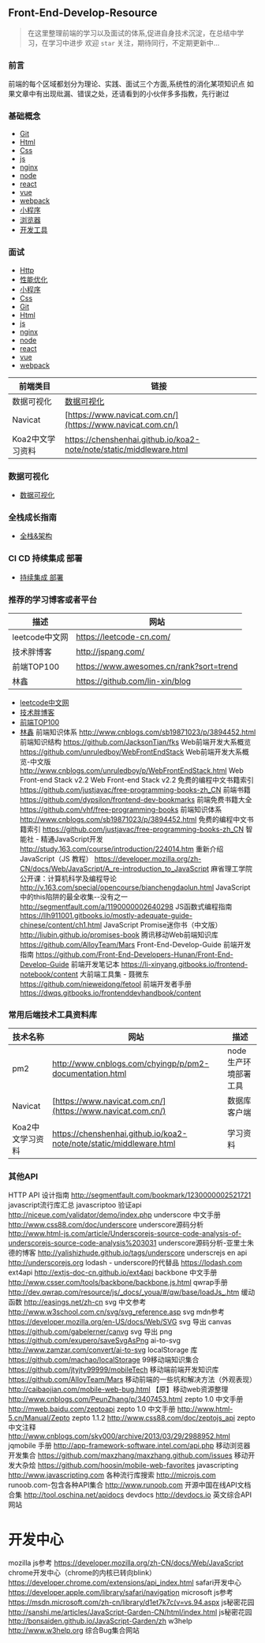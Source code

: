 ## Front-End-Develop-Resource

>  在这里整理前端的学习以及面试的体系,促进自身技术沉淀，在总结中学习，在学习中进步
>  欢迎  `star`  关注，期待同行，不定期更新中…

<h3>前言</h3>
前端的每个区域都划分为理论、实践、面试三个方面,系统性的消化某项知识点
如果文章中有出现纰漏、错误之处，还请看到的小伙伴多多指教，先行谢过

### 基础概念
* [Git ](Git/theory/readme.md)
* [Html ](HTML/theory/readme.md)
* [Css ](CSS/theory-css.md)
* [js ](JavaScript/theory/readme.md)
* [nginx ](Nginx/theory/readme.md)
* [node ](Node/theory/readme.md)
* [react ](React/theory/readme.md)
* [vue ](VUE/theory/readme.md)
* [webpack ](Webpack/theory/readme.md)
* [小程序](小程序/theory/readme.md)
* [浏览器 ](Broswer/readme.md)
* [开发工具](Utils/utils.md)

### 面试
* [Http ](Http/readme.md)
* [性能优化](性能优化/README.md)
* [小程序](小程序/interview-wechat.md)
* [Css ](CSS/interview-css.md)
* [Git ](Git/interview-git.md)
* [Html ](HTML/interview/readme.md)
* [js ](JavaScript/interview/readme.md)
* [nginx ](Nginx/interview-nginx.md)
* [node ](Node/interview-node.md)
* [react ](React/interview-react.md)
* [vue ](VUE/interview-vue.md)
* [webpack ](Webpack/interview-webpack.md)

| 前端类目 | 链接 |
| ------ | ------ |
| 数据可视化 | [数据可视化](数据可视化/dataview.md)  |
| Navicat | [https://www.navicat.com.cn/](https://www.navicat.com.cn/) |
| Koa2中文学习资料 | https://chenshenhai.github.io/koa2-note/note/static/middleware.html |

### 数据可视化
* [数据可视化](数据可视化/dataview.md)

### 全栈成长指南
* [全栈&架构](前端架构/framework.md)

### CI CD 持续集成 部署
* [持续集成 部署](部署/deploy.md)


### 推荐的学习博客或者平台
| 描述 | 网站 |
| ------ | ------ |
| leetcode中文网 | https://leetcode-cn.com/   |
| 技术胖博客 | http://jspang.com/ |
| 前端TOP100 | https://www.awesomes.cn/rank?sort=trend |
| 林鑫 | https://github.com/lin-xin/blog |
* [leetcode中文网](https://leetcode-cn.com/)
* [技术胖博客](http://jspang.com/)
* [前端TOP100](https://www.awesomes.cn/rank?sort=trend)
* [林鑫](https://github.com/lin-xin/blog)
前端知识体系	http://www.cnblogs.com/sb19871023/p/3894452.html
前端知识结构	https://github.com/JacksonTian/fks
Web前端开发大系概览	https://github.com/unruledboy/WebFrontEndStack
Web前端开发大系概览-中文版	http://www.cnblogs.com/unruledboy/p/WebFrontEndStack.html
Web Front-end Stack v2.2	Web Front-end Stack v2.2
免费的编程中文书籍索引	https://github.com/justjavac/free-programming-books-zh_CN
前端书籍	https://github.com/dypsilon/frontend-dev-bookmarks
前端免费书籍大全	https://github.com/vhf/free-programming-books
前端知识体系	http://www.cnblogs.com/sb19871023/p/3894452.html
免费的编程中文书籍索引	https://github.com/justjavac/free-programming-books-zh_CN
智能社 - 精通JavaScript开发	http://study.163.com/course/introduction/224014.htm
重新介绍 JavaScript（JS 教程）	https://developer.mozilla.org/zh-CN/docs/Web/JavaScript/A_re-introduction_to_JavaScript
麻省理工学院公开课：计算机科学及编程导论	http://v.163.com/special/opencourse/bianchengdaolun.html
JavaScript中的this陷阱的最全收集--没有之一	http://segmentfault.com/a/1190000002640298
JS函数式编程指南	https://llh911001.gitbooks.io/mostly-adequate-guide-chinese/content/ch1.html
JavaScript Promise迷你书（中文版）	http://liubin.github.io/promises-book
腾讯移动Web前端知识库	https://github.com/AlloyTeam/Mars
Front-End-Develop-Guide 前端开发指南	https://github.com/Front-End-Developers-Hunan/Front-End-Develop-Guide
前端开发笔记本	https://li-xinyang.gitbooks.io/frontend-notebook/content
大前端工具集 - 聂微东	https://github.com/nieweidong/fetool
前端开发者手册	https://dwqs.gitbooks.io/frontenddevhandbook/content


### 常用后端技术工具资料库
| 技术名称 | 网站 | 描述 |
| ------ | ------ | ------|
| pm2 | http://www.cnblogs.com/chyingp/p/pm2-documentation.html   | node生产环境部署工具 |
| Navicat | [https://www.navicat.com.cn/](https://www.navicat.com.cn/) |  数据库客户端 |
| Koa2中文学习资料 | https://chenshenhai.github.io/koa2-note/note/static/middleware.html | 学习资料



### 其他API
HTTP API 设计指南	http://segmentfault.com/bookmark/1230000002521721
javascript流行库汇总	javascriptoo
验证api	http://niceue.com/validator/demo/index.php
underscore 中文手册	http://www.css88.com/doc/underscore
underscore源码分析	http://www.html-js.com/article/Underscorejs-source-code-analysis-of-underscorejs-source-code-analysis%203031
underscore源码分析-亚里士朱德的博客	http://yalishizhude.github.io/tags/underscore
underscrejs en api	http://underscorejs.org
lodash - underscore的代替品	https://lodash.com
ext4api	http://extjs-doc-cn.github.io/ext4api
backbone 中文手册	http://www.csser.com/tools/backbone/backbone.js.html
qwrap手册	http://dev.qwrap.com/resource/js/_docs/_youa/#/qw/base/loadJs_.htm
缓动函数	http://easings.net/zh-cn
svg 中文参考	http://www.w3school.com.cn/svg/svg_reference.asp
svg mdn参考	https://developer.mozilla.org/en-US/docs/Web/SVG
svg 导出 canvas	https://github.com/gabelerner/canvg
svg 导出 png	https://github.com/exupero/saveSvgAsPng
ai-to-svg	http://www.zamzar.com/convert/ai-to-svg
localStorage 库	https://github.com/machao/localStorage
99移动端知识集合	https://github.com/jtyjty99999/mobileTech
移动端前端开发知识库	https://github.com/AlloyTeam/Mars
移动前端的一些坑和解决方法（外观表现）	http://caibaojian.com/mobile-web-bug.html
【原】移动web资源整理	http://www.cnblogs.com/PeunZhang/p/3407453.html
zepto 1.0 中文手册	http://mweb.baidu.com/zeptoapi
zepto 1.0 中文手册	http://www.html-5.cn/Manual/Zepto
zepto 1.1.2	http://www.css88.com/doc/zeptojs_api
zepto 中文注释	http://www.cnblogs.com/sky000/archive/2013/03/29/2988952.html
jqmobile 手册	http://app-framework-software.intel.com/api.php
移动浏览器开发集合	https://github.com/maxzhang/maxzhang.github.com/issues
移动开发大杂烩	https://github.com/hoosin/mobile-web-favorites
javascripting	http://www.javascripting.com
各种流行库搜索	http://microjs.com
runoob.com-包含各种API集合	http://www.runoob.com
开源中国在线API文档合集	http://tool.oschina.net/apidocs
devdocs	http://devdocs.io 英文综合API网站



# 开发中心
mozilla js参考	https://developer.mozilla.org/zh-CN/docs/Web/JavaScript
chrome开发中心（chrome的内核已转向blink）	https://developer.chrome.com/extensions/api_index.html
safari开发中心	https://developer.apple.com/library/safari/navigation
microsoft js参考	https://msdn.microsoft.com/zh-cn/library/d1et7k7c(v=vs.94.aspx
js秘密花园	http://sanshi.me/articles/JavaScript-Garden-CN/html/index.html
js秘密花园	http://bonsaiden.github.io/JavaScript-Garden/zh
w3help	http://www.w3help.org 综合Bug集合网站

